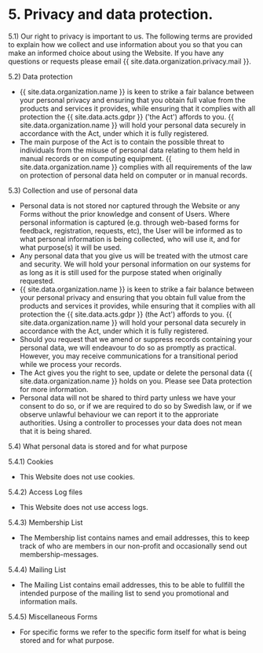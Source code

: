 # 5. Privacy and data protection.
5.1) Our right to privacy is important to us. The following terms are provided to explain how we collect and use information about you so that you can make an informed choice about using the Website. If you have any questions or requests please email {{ site.data.organization.privacy.mail }}.

5.2) Data protection
* {{ site.data.organization.name }} is keen to strike a fair balance between your personal privacy and ensuring that you obtain full value from the products and services it provides, while ensuring that it complies with all protection the {{ site.data.acts.gdpr }} ('the Act') affords to you. {{ site.data.organization.name }} will hold your personal data securely in accordance with the Act, under which it is fully registered.
* The main purpose of the Act is to contain the possible threat to individuals from the misuse of personal data relating to them held in manual records or on computing equipment. {{ site.data.organization.name }} complies with all requirements of the law on protection of personal data held on computer or in manual records.

5.3) Collection and use of personal data
* Personal data is not stored nor captured through the Website or any Forms without the prior knowledge and consent of Users. Where personal information is captured (e.g. through web-based forms for feedback, registration, requests, etc), the User will be informed as to what personal information is being collected, who will use it, and for what purpose(s) it will be used.
* Any personal data that you give us will be treated with the utmost care and security. We will hold your personal information on our systems for as long as it is still used for the purpose stated when originally requested.
* {{ site.data.organization.name }} is keen to strike a fair balance between your personal privacy and ensuring that you obtain full value from the products and services it provides, while ensuring that it complies with all protection the {{ site.data.acts.gdpr }} (the Act') affords to you. {{ site.data.organization.name }} will hold your personal data securely in accordance with the Act, under which it is fully registered.
* Should you request that we amend or suppress records containing your personal data, we will endeavour to do so as promptly as practical. However, you may receive communications for a transitional period while we process your records.
* The Act gives you the right to see, update or delete the personal data {{ site.data.organization.name }} holds on you. Please see Data protection for more information.
* Personal data will not be shared to third party unless we have your consent to do so, or if we are required to do so by Swedish law, or if we observe unlawful behaviour we can report it to the approriate authorities. Using a controller to processes your data does not mean that it is being shared.

5.4) What personal data is stored and for what purpose

5.4.1) Cookies
* This Website does not use cookies.

5.4.2) Access Log files
* This Website does not use access logs.

5.4.3) Membership List
* The Membership list contains names and email addresses, this to keep track of who are members in our non-profit and occasionally send out membership-messages.

5.4.4) Mailing List
* The Mailing List contains email addresses, this to be able to fullfill the intended purpose of the mailing list to send you promotional and information mails.

5.4.5) Miscellaneous Forms
* For specific forms we refer to the specific form itself for what is being stored and for what purpose.
